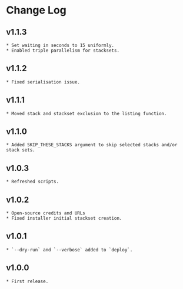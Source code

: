 # Change Log

## v1.1.3
    * Set waiting in seconds to 15 uniformly.
    * Enabled triple parallelism for stacksets.

## v1.1.2
    * Fixed serialisation issue.

## v1.1.1
    * Moved stack and stackset exclusion to the listing function.

## v1.1.0
    * Added SKIP_THESE_STACKS argument to skip selected stacks and/or stack sets.

## v1.0.3
    * Refreshed scripts.

## v1.0.2
    * Open-source credits and URLs
    * Fixed installer initial stackset creation.

## v1.0.1
    * `--dry-run` and `--verbose` added to `deploy`.

## v1.0.0
    * First release.
